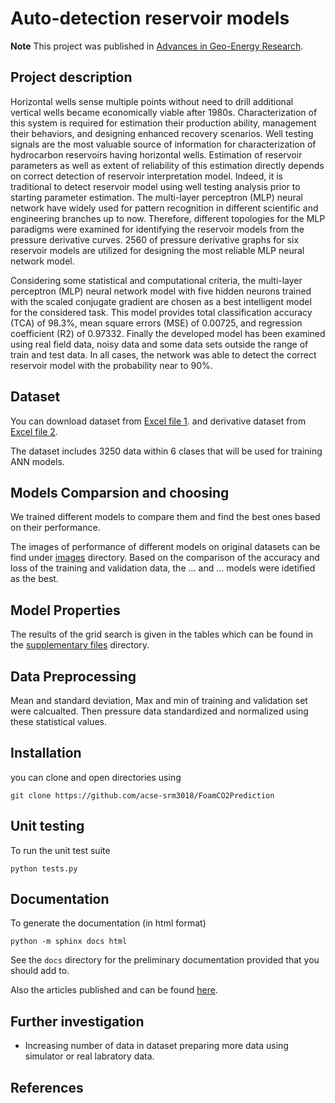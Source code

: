 # Auto-detection reservoir models 
**Note**
This project was published in [Advances in Geo-Energy Research](https://www.yandy-ager.com/index.php/ager/article/view/252).

## Project description
Horizontal wells sense multiple points without need to drill additional vertical wells became economically viable after 1980s. Characterization of this system is required for estimation their production ability, management their behaviors, and designing enhanced recovery scenarios. Well testing signals are the most valuable source of information for characterization of hydrocarbon reservoirs having horizontal wells. Estimation of reservoir parameters as well as extent of reliability of this estimation directly depends on correct detection of reservoir interpretation model.  Indeed, it is traditional to detect reservoir model using well testing analysis prior to starting parameter estimation.
The multi-layer perceptron (MLP) neural network have widely used for pattern recognition in different scientific and engineering branches up to now. Therefore, different topologies for the MLP paradigms were examined for identifying the reservoir models from the pressure derivative curves. 2560 of pressure derivative graphs for six reservoir models are utilized for designing the most reliable MLP neural network model.


Considering some statistical and computational criteria, the multi-layer perceptron (MLP) neural network model with five hidden neurons trained with the scaled conjugate gradient are chosen as a best intelligent model for the considered task. This model provides total classification accuracy (TCA) of 98.3%, mean square errors (MSE) of 0.00725, and regression coefficient (R2) of 0.97332. Finally the developed model has been examined using real field data, noisy data and some data sets outside the range of train and test data. In all cases, the network was able to detect the correct reservoir model with the probability near to 90%.


## Dataset
You can download dataset from [Excel file 1](https://github.com/acse-srm3018/ReservoirClassification/blob/main/dataset.xlsx).
and derivative dataset from [Excel file 2](https://github.com/acse-srm3018/ReservoirClassification/blob/main/dataset.xlsx).

The dataset includes 3250 data within 6 clases that will be used for training ANN models.


## Models Comparsion and choosing

We trained different models to compare them and find the best ones based on their performance. 

The images of performance of different models on original datasets can be find under [images](https://github.com/acse-srm3018/FoamCO2Prediction/tree/main/images) directory. Based on the comparison of the accuracy and loss of the training and validation data, the ... and ... models were idetified as the best.

## Model Properties 

The results of the grid search is given in the tables which can be found in the [supplementary files](https://github.com/acse-srm3018/FoamCO2Prediction/tree/main/supplemantaryfile) directory.
        
## Data Preprocessing

Mean and standard deviation, Max and min of training and validation set were calcualted. Then pressure data standardized and normalized using these statistical values.
            

## Installation

you can clone and open directories using

```
git clone https://github.com/acse-srm3018/FoamCO2Prediction
```

## Unit testing

To run the unit test suite
```
python tests.py
```

## Documentation

To generate the documentation (in html format)
```
python -m sphinx docs html
```

See the `docs` directory for the preliminary documentation provided that you should add to.

Also the articles published and can be found [here](https://github.com/acse-srm3018/ReservoirClassification/blob/main/document.pdf).


## Further investigation

- Increasing number of data in dataset preparing more data using simulator or real labratory data.

## References

